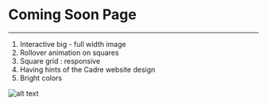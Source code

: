 # Coming Soon Page
---
1. Interactive big - full width image 
2. Rollover animation on squares
3. Square grid : responsive 
4. Having hints of the Cadre website design 
5. Bright colors

![alt text](http://cadre.sjsu.edu/wp-content/uploads/2016/05/slider_grid.jpg)
